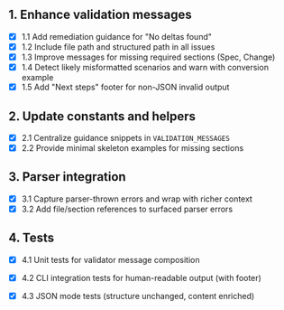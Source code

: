 ## 1. Enhance validation messages
- [x] 1.1 Add remediation guidance for "No deltas found"
- [x] 1.2 Include file path and structured path in all issues
- [x] 1.3 Improve messages for missing required sections (Spec, Change)
- [x] 1.4 Detect likely misformatted scenarios and warn with conversion example
- [x] 1.5 Add "Next steps" footer for non-JSON invalid output

## 2. Update constants and helpers
- [x] 2.1 Centralize guidance snippets in `VALIDATION_MESSAGES`
- [x] 2.2 Provide minimal skeleton examples for missing sections

## 3. Parser integration
- [x] 3.1 Capture parser-thrown errors and wrap with richer context
- [x] 3.2 Add file/section references to surfaced parser errors

## 4. Tests
- [x] 4.1 Unit tests for validator message composition
- [x] 4.2 CLI integration tests for human-readable output (with footer)
- [x] 4.3 JSON mode tests (structure unchanged, content enriched)


